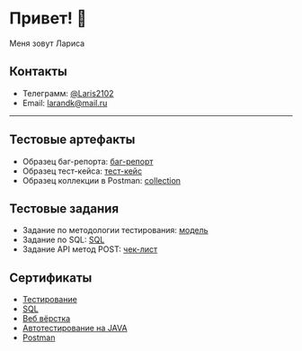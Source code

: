 # Привет! 👋

Меня зовут Лариса

## Контакты

- Телеграмм: [@Laris2102](https://t.me/Laris2102)
- Email: [larandk@mail.ru](mailto:larandk@mail.ru)

---

## Тестовые артефакты

- Образец баг-репорта: [баг-репорт](https://disk.yandex.ru/i/qndf9OrarrPV2g)
- Образец тест-кейса: [тест-кейс](https://disk.yandex.ru/i/FAFGe4_IHgQo_w) 
- Образец коллекции в Postman: [collection](https://disk.yandex.ru/d/64JfvFPVZlvvwg)

## Тестовые задания

- Задание по методологии тестирования: [модель](https://disk.yandex.ru/i/9QcOvGwuClJXDA)
- Задание по SQL: [SQL](https://disk.yandex.ru/d/v-p-kcirh6cYFQ)
- Задание API метод POST: [чек-лист](https://docs.google.com/spreadsheets/d/1huPsmm3nfA-uRjkFFbf13lz3sv7qLISzb2jGmOVKfzg/edit?usp=sharing)

## Сертификаты

  - [Тестирование](https://disk.yandex.ru/i/BAMgeTg4i4oRAQ)
  - [SQL](https://disk.yandex.ru/i/uuK3PVPq4PqwRQ)
  - [Веб вёрстка](https://disk.yandex.ru/i/gbCh4dkJ3ED0xQ)
  - [Автотестирование на JAVA](https://disk.yandex.ru/d/OtBh31i14krKTg)
  - [Postman](https://disk.yandex.ru/d/_f_8nGBUyP_RVA)

  



<!---
Kovalevskaya-Larisa/Kovalevskaya-Larisa is a ✨ special ✨ repository because its `README.md` (this file) appears on your GitHub profile.
You can click the Preview link to take a look at your changes.
--->
